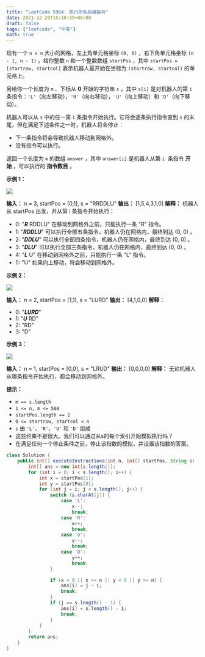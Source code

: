 ```yaml
---
title: "LeetCode 5964. 执行所有后缀指令"
date: 2021-12-26T15:10:59+08:00
draft: false
tags: ["leetcode", "中等"]
math: true
---
```


现有一个 `n x n` 大小的网格，左上角单元格坐标 `(0, 0)` ，右下角单元格坐标 `(n - 1, n - 1)` 。给你整数 `n` 和一个整数数组 `startPos` ，其中 `startPos = [startrow, startcol]` 表示机器人最开始在坐标为 `(startrow, startcol)` 的单元格上。

另给你一个长度为 `m` 、下标从 **0** 开始的字符串 `s` ，其中 `s[i]` 是对机器人的第 `i` 条指令：`'L'`（向左移动），`'R'`（向右移动），`'U'`（向上移动）和 `'D'`（向下移动）。

机器人可以从 `s` 中的任一第 `i` 条指令开始执行。它将会逐条执行指令直到 `s` 的末尾，但在满足下述条件之一时，机器人将会停止：

- 下一条指令将会导致机器人移动到网格外。
- 没有指令可以执行。

返回一个长度为 `m` 的数组 `answer` ，其中 `answer[i]` 是机器人从第 `i`  条指令 **开始** ，可以执行的 **指令数目** 。

<!--more-->

**示例 1：**

![](https://tategotoazarasi.github.io/images/leetcode_5964_1.png)

**输入：** n = 3, startPos = [0,1], s = "RRDDLU"
**输出：** [1,5,4,3,1,0]
**解释：** 机器人从 startPos 出发，并从第 i 条指令开始执行：

- 0: "**_R_** RDDLU" 在移动到网格外之前，只能执行一条 "R" 指令。
- 1: "**_RDDLU_**" 可以执行全部五条指令，机器人仍在网格内，最终到达 (0, 0) 。
- 2: "**_DDLU_**" 可以执行全部四条指令，机器人仍在网格内，最终到达 (0, 0) 。
- 3: "**_DLU_**" 可以执行全部三条指令，机器人仍在网格内，最终到达 (0, 0) 。
- 4: "**_L_** U" 在移动到网格外之前，只能执行一条 "L" 指令。
- 5: "U" 如果向上移动，将会移动到网格外。

**示例 2：**

![](https://tategotoazarasi.github.io/images/leetcode_5964_2.png)

**输入：** n = 2, startPos = [1,1], s = "LURD"
**输出：** [4,1,0,0]
**解释：**

- 0: "**_LURD_**"
- 1: "**_U_** RD"
- 2: "RD"
- 3: "D"

**示例 3：**

![](https://tategotoazarasi.github.io/images/leetcode_5964_3.png)

**输入：** n = 1, startPos = [0,0], s = "LRUD"
**输出：** [0,0,0,0]
**解释：** 无论机器人从哪条指令开始执行，都会移动到网格外。

**提示：**

- `m == s.length`
- `1 <= n, m <= 500`
- `startPos.length == 2`
- `0 <= startrow, startcol < n`
- `s` 由 `'L'`、`'R'`、`'U'` 和 `'D'` 组成
- 这些约束不是很大。我们可以通过从s的每个索引开始模拟执行吗？
- 在满足任何一个停止条件之前，停止该指数的模拟，并设置该指数的答案。

```java
class Solution {
    public int[] executeInstructions(int n, int[] startPos, String s) {
        int[] ans = new int[s.length()];
        for (int i = 0; i < s.length(); i++) {
            int x = startPos[1];
            int y = startPos[0];
            for (int j = i; j < s.length(); j++) {
                switch (s.charAt(j)) {
                    case 'L':
                        x--;
                        break;
                    case 'R':
                        x++;
                        break;
                    case 'U':
                        y--;
                        break;
                    case 'D':
                        y++;
                        break;
                }

                if (x < 0 || x >= n || y < 0 || y >= n) {
                    ans[i] = j - i;
                    break;
                }
                if (j == s.length() - 1) {
                    ans[i] = s.length() - i;
                    break;
                }
            }
        }
        return ans;
    }
}
```
